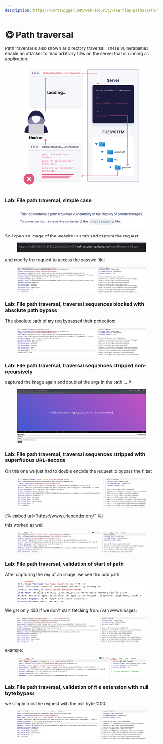 ```yaml
---
description: https://portswigger.net/web-security/learning-paths/path-traversal
---
```


# 😋 Path traversal

Path traversal is also known as directory traversal. These vulnerabilities enable an attacker to read arbitrary files on the server that is running an application.

<figure><img src="../../.gitbook/assets/image (807).png" alt=""><figcaption></figcaption></figure>

### Lab: File path traversal, simple case

<figure><img src="../../.gitbook/assets/image (808).png" alt=""><figcaption></figcaption></figure>

So I open an image of the website in a tab and capture the request:

<figure><img src="../../.gitbook/assets/image (809).png" alt=""><figcaption></figcaption></figure>

and modify the request to access the passwd file:

<figure><img src="../../.gitbook/assets/image (810).png" alt=""><figcaption></figcaption></figure>

### Lab: File path traversal, traversal sequences blocked with absolute path bypass

The absolute path of my req bypassed their protection:

<figure><img src="../../.gitbook/assets/image (811).png" alt=""><figcaption></figcaption></figure>

### Lab: File path traversal, traversal sequences stripped non-recursively

captured the image again and doubled the args in the path ....//

<figure><img src="../../.gitbook/assets/image (28).png" alt=""><figcaption></figcaption></figure>

### Lab: File path traversal, traversal sequences stripped with superfluous URL-decode

On this one we just had to double encode the request to bypass the filter:

<figure><img src="../../.gitbook/assets/image (29).png" alt=""><figcaption></figcaption></figure>

{% embed url="https://www.urlencoder.org/" %}

this worked as well:

<figure><img src="../../.gitbook/assets/image (30).png" alt=""><figcaption></figcaption></figure>

### Lab: File path traversal, validation of start of path

After capturing the req of an image, we see this odd path:

<figure><img src="../../.gitbook/assets/image (31).png" alt=""><figcaption></figcaption></figure>

We get only 400 if we don't start fetching from /var/www/images:

<figure><img src="../../.gitbook/assets/image (32).png" alt=""><figcaption></figcaption></figure>

example:

<figure><img src="../../.gitbook/assets/image (33).png" alt=""><figcaption></figcaption></figure>

### Lab: File path traversal, validation of file extension with null byte bypass

we simply trick the request with the null byte %00:

<figure><img src="../../.gitbook/assets/image (34).png" alt=""><figcaption></figcaption></figure>
